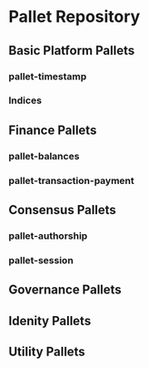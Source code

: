 # Pallet Repository

## Basic Platform Pallets

### pallet-timestamp
### Indices

## Finance Pallets

### pallet-balances
### pallet-transaction-payment


## Consensus Pallets

### pallet-authorship

### pallet-session

## Governance Pallets


## Idenity Pallets


## Utility Pallets